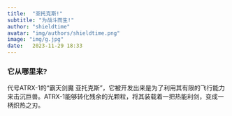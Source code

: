 ```yaml
---
title:  "亚托克斯!"
subtitle: "为战斗而生!"
author: "shieldtime"
avatar: "img/authors/shieldtime.png"
image: "img/g.jpg"
date:   2023-11-29 18:33
---
```


### 它从哪里来?
代号ATRX-1的“霸天剑魔 亚托克斯”，它被开发出来是为了利用其有限的飞行能力来击沉巨兽。ATRX-1能够转化残余的光颗粒，将其装载着一把热能利剑，变成一柄炽热之刃。